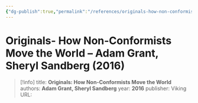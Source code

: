 ```yaml
---
{"dg-publish":true,"permalink":"/references/originals-how-non-conformists-move-the-world-adam-grant-sheryl-sandberg-2016/"}
---
```


# Originals- How Non-Conformists Move the World – Adam Grant, Sheryl Sandberg (2016)

> [!info]
> title: **Originals: How Non-Conformists Move the World**
> authors: **Adam Grant, Sheryl Sandberg**
> year: **2016**
> publisher: Viking
> URL: 



